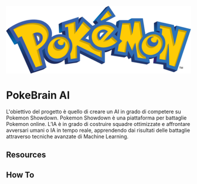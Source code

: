 ![alt text](logo.png)

# PokeBrain AI
L'obiettivo del progetto è quello di creare un AI in grado di competere su Pokemon Showdown.
Pokemon Showdown è una piattaforma per battaglie Pokemon online. 
L’IA è in grado di costruire squadre ottimizzate e affrontare avversari umani o IA in tempo reale, apprendendo dai risultati delle battaglie attraverso tecniche avanzate di
Machine Learning.





## Resources



## How To

 <!-- Il repository GiHub deve contenere un README file che descrive dettagliatamente l'obiettivo del progetto, le risorse contenute nel repository e il modo in cui è possibile replicare fedelmente il lavoro da voi svolto. -->